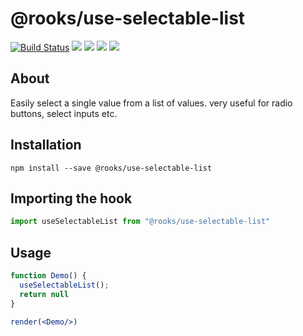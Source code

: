# @rooks/use-selectable-list

[![Build Status](https://travis-ci.org/imbhargav5/rooks.svg?branch=master)](https://travis-ci.org/imbhargav5/rooks) ![](https://img.shields.io/npm/v/@rooks/use-selectable-list/latest.svg) ![](https://img.shields.io/npm/l/@rooks/use-selectable-list.svg) ![](https://img.shields.io/bundlephobia/min/@rooks/use-selectable-list.svg) ![](https://img.shields.io/david/imbhargav5/rooks.svg?path=packages%2Fselectable-list)



## About
Easily select a single value from a list of values. very useful for radio buttons, select inputs  etc. 


[//]: # (Main)

## Installation

```
npm install --save @rooks/use-selectable-list
```

## Importing the hook

```javascript
import useSelectableList from "@rooks/use-selectable-list"
```

## Usage

```jsx
function Demo() {
  useSelectableList();
  return null
}

render(<Demo/>)
```
